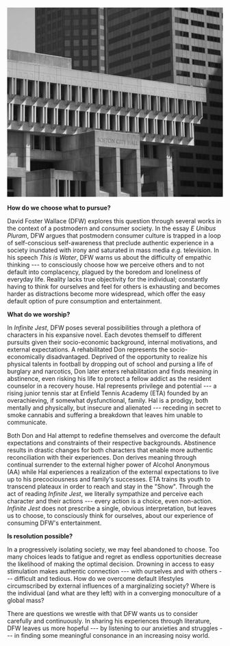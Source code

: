 

![Boston City Hall](../assets/images/city-hall.jpg)

**How do we choose what to pursue?**

David Foster Wallace (DFW) explores this question through several works in the context of a postmodern and consumer society. In the essay *E Unibus Pluram*, DFW argues that postmodern consumer culture is trapped in a loop of self-conscious self-awareness that preclude authentic experience in a society inundated with irony and saturated in mass media *e.g.* television. In his speech *This is Water*, DFW warns us about the difficulty of empathic thinking --- to consciously choose how we perceive others and to not default into complacency, plagued by the boredom and loneliness of everyday life. Reality lacks true objectivity for the individual; constantly having to think for ourselves and feel for others is exhausting and becomes harder as distractions become more widespread, which offer the easy default option of pure consumption and entertainment.



**What do we worship?**

In *Infinite Jest*, DFW poses several possibilities through a plethora of characters in his expansive novel. Each devotes themself to different pursuits given their socio-economic background, internal motivations, and external expectations. A rehabilitated Don represents the socio-economically disadvantaged. Deprived of the opportunity to realize his physical talents in football by dropping out of school and pursing a life of burglary and narcotics, Don later enters rehabilitation and finds meaning in abstinence, even risking his life to protect a fellow addict as the resident counselor in a recovery house. Hal represents privilege and potential --- a rising junior tennis star at Enfield Tennis Academy (ETA) founded by an overachieving, if somewhat dysfunctional, family. Hal is a prodigy, both mentally and physically, but insecure and alienated --- receding in secret to smoke cannabis and suffering a breakdown that leaves him unable to communicate.

Both Don and Hal attempt to redefine themselves and overcome the default expectations and constraints of their respective backgrounds. Abstinence results in drastic changes for both characters that enable more authentic reconciliation with their experiences. Don derives meaning through continual surrender to the external higher power of Alcohol Anonymous (AA) while Hal experiences a realization of the external expectations to live up to his precociousness and family's successes. ETA trains its youth to transcend plateaux in order to reach and stay in the "Show". Through the act of reading *Infinite Jest*, we literally sympathize and perceive each character and their actions --- every action is a choice, even non-action. *Infinite Jest* does not prescribe a single, obvious interpretation, but leaves us to choose, to consciously think for ourselves, about our experience of consuming DFW's entertainment.

**Is resolution possible?**

In a progressively isolating society, we may feel abandoned to choose. Too many choices leads to fatigue and regret as endless opportunities decrease the likelihood of making the optimal decision. Drowning in access to easy stimulation makes authentic connection --- with ourselves and with others --- difficult and tedious. How do we overcome default lifestyles circumscribed by external influences of a marginalizing society? Where is the individual (and what are they left) with in a converging monoculture of a global mass? 

There are questions we wrestle with that DFW wants us to consider carefully and continuously. In sharing his experiences through literature, DFW leaves us more hopeful --- by listening to our anxieties and struggles --- in finding some meaningful consonance in an increasing noisy world.